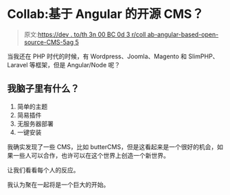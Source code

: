 # Collab:基于 Angular 的开源 CMS？

> 原文:[https://dev . to/th 3n 00 BC 0d 3 r/coll ab-angular-based-open-source-CMS-5ag 5](https://dev.to/th3n00bc0d3r/collab-angular-based-open-source-cms-5ag5)

当我还在 PHP 时代的时候，有 Wordpress、Joomla、Magento 和 SlimPHP、Laravel 等框架，但是 Angular/Node 呢？

## [](#whats-in-my-mind)我脑子里有什么？

1.  简单的主题
2.  简易插件
3.  无服务器部署
4.  一键安装

我确实发现了一些 CMS，比如 butterCMS，但是这看起来是一个很好的机会，如果一些人可以合作，也许可以在这个世界上创造一个新世界。

让我们看看每个人的反应。

我认为聚在一起将是一个巨大的开始。